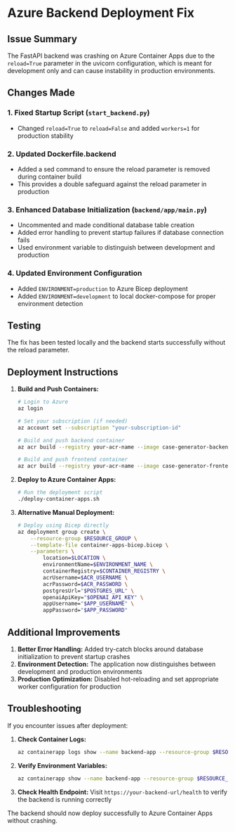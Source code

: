 # Azure Backend Deployment Fix

## Issue Summary
The FastAPI backend was crashing on Azure Container Apps due to the `reload=True` parameter in the uvicorn configuration, which is meant for development only and can cause instability in production environments.

## Changes Made

### 1. Fixed Startup Script (`start_backend.py`)
- Changed `reload=True` to `reload=False` and added `workers=1` for production stability

### 2. Updated Dockerfile.backend
- Added a sed command to ensure the reload parameter is removed during container build
- This provides a double safeguard against the reload parameter in production

### 3. Enhanced Database Initialization (`backend/app/main.py`)
- Uncommented and made conditional database table creation
- Added error handling to prevent startup failures if database connection fails
- Used environment variable to distinguish between development and production

### 4. Updated Environment Configuration
- Added `ENVIRONMENT=production` to Azure Bicep deployment
- Added `ENVIRONMENT=development` to local docker-compose for proper environment detection

## Testing
The fix has been tested locally and the backend starts successfully without the reload parameter.

## Deployment Instructions

1. **Build and Push Containers:**
   ```bash
   # Login to Azure
   az login
   
   # Set your subscription (if needed)
   az account set --subscription "your-subscription-id"
   
   # Build and push backend container
   az acr build --registry your-acr-name --image case-generator-backend:latest -f Dockerfile.backend .
   
   # Build and push frontend container
   az acr build --registry your-acr-name --image case-generator-frontend:latest -f Dockerfile.frontend .
   ```

2. **Deploy to Azure Container Apps:**
   ```bash
   # Run the deployment script
   ./deploy-container-apps.sh
   ```

3. **Alternative Manual Deployment:**
   ```bash
   # Deploy using Bicep directly
   az deployment group create \
       --resource-group $RESOURCE_GROUP \
       --template-file container-apps-bicep.bicep \
       --parameters \
           location=$LOCATION \
           environmentName=$ENVIRONMENT_NAME \
           containerRegistry=$CONTAINER_REGISTRY \
           acrUsername=$ACR_USERNAME \
           acrPassword=$ACR_PASSWORD \
           postgresUrl="$POSTGRES_URL" \
           openaiApiKey="$OPENAI_API_KEY" \
           appUsername="$APP_USERNAME" \
           appPassword="$APP_PASSWORD"
   ```

## Additional Improvements

1. **Better Error Handling:** Added try-catch blocks around database initialization to prevent startup crashes
2. **Environment Detection:** The application now distinguishes between development and production environments
3. **Production Optimization:** Disabled hot-reloading and set appropriate worker configuration for production

## Troubleshooting

If you encounter issues after deployment:

1. **Check Container Logs:**
   ```bash
   az containerapp logs show --name backend-app --resource-group $RESOURCE_GROUP
   ```

2. **Verify Environment Variables:**
   ```bash
   az containerapp show --name backend-app --resource-group $RESOURCE_GROUP --query "properties.template.containers[0].env"
   ```

3. **Check Health Endpoint:**
   Visit `https://your-backend-url/health` to verify the backend is running correctly

The backend should now deploy successfully to Azure Container Apps without crashing.